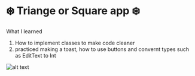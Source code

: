 # :snowflake: Triange or Square app :snowflake:

What I learned
1. How to implement  classes to make code cleaner
2. practiced making a toast, how to use buttons and convernt types such as EditText to Int

![alt text](https://i.imgur.com/5z99Kxe.jpg?1)

